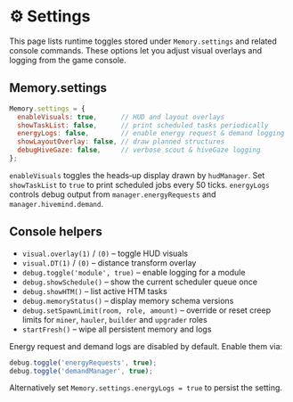 # ⚙ Settings

This page lists runtime toggles stored under `Memory.settings` and related console commands.
These options let you adjust visual overlays and logging from the game console.

## Memory.settings

```javascript
Memory.settings = {
  enableVisuals: true,      // HUD and layout overlays
  showTaskList: false,      // print scheduled tasks periodically
  energyLogs: false,        // enable energy request & demand logging
  showLayoutOverlay: false, // draw planned structures
  debugHiveGaze: false,     // verbose scout & hiveGaze logging
};
```

`enableVisuals` toggles the heads‑up display drawn by `hudManager`. Set
`showTaskList` to `true` to print scheduled jobs every 50 ticks. `energyLogs`
controls debug output from `manager.energyRequests` and
`manager.hivemind.demand`.

## Console helpers

* `visual.overlay(1)` / `(0)` – toggle HUD visuals
* `visual.DT(1)` / `(0)` – distance transform overlay
* `debug.toggle('module', true)` – enable logging for a module
* `debug.showSchedule()` – show the current scheduler queue once
* `debug.showHTM()` – list active HTM tasks
* `debug.memoryStatus()` – display memory schema versions
* `debug.setSpawnLimit(room, role, amount)` – override or reset creep limits for `miner`, `hauler`, `builder` and `upgrader` roles
* `startFresh()` – wipe all persistent memory and logs

Energy request and demand logs are disabled by default. Enable them via:

```javascript
debug.toggle('energyRequests', true);
debug.toggle('demandManager', true);
```

Alternatively set `Memory.settings.energyLogs = true` to persist the setting.
